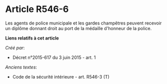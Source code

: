 # Article R546-6

Les agents de police municipale et les gardes champêtres peuvent recevoir un diplôme donnant droit au port de la médaille
d'honneur de la police.

**Liens relatifs à cet article**

_Créé par_:

  - Décret n°2015-617 du 3 juin 2015 - art. 1

_Anciens textes_:

  - Code de la sécurité intérieure - art. R546-3 (T)
